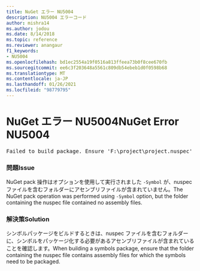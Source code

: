 ```yaml
---
title: NuGet エラー NU5004
description: NU5004 エラーコード
author: mishra14
ms.author: jodou
ms.date: 8/14/2018
ms.topic: reference
ms.reviewer: anangaur
f1_keywords:
- NU5004
ms.openlocfilehash: bd1ec2554a19f0516a813ffeea73b0f8cee670fb
ms.sourcegitcommit: ee6c3f203648a5561c809db54ebeb1d0f0598b68
ms.translationtype: MT
ms.contentlocale: ja-JP
ms.lasthandoff: 01/26/2021
ms.locfileid: "98779795"
---
```

# <a name="nuget-error-nu5004"></a><span data-ttu-id="211c4-103">NuGet エラー NU5004</span><span class="sxs-lookup"><span data-stu-id="211c4-103">NuGet Error NU5004</span></span>
<pre>Failed to build package. Ensure 'F:\project\project.nuspec' includes assembly files. For help on building symbols package, visit http://docs.nuget.org/.</pre>

### <a name="issue"></a><span data-ttu-id="211c4-104">問題</span><span class="sxs-lookup"><span data-stu-id="211c4-104">Issue</span></span>

<span data-ttu-id="211c4-105">NuGet pack 操作はオプションを使用して実行されました `-Symbol` が、nuspec ファイルを含むフォルダーにアセンブリファイルが含まれていません。</span><span class="sxs-lookup"><span data-stu-id="211c4-105">The NuGet pack operation was performed using `-Symbol` option, but the folder containing the nuspec file contained no assembly files.</span></span> 


### <a name="solution"></a><span data-ttu-id="211c4-106">解決策</span><span class="sxs-lookup"><span data-stu-id="211c4-106">Solution</span></span>

<span data-ttu-id="211c4-107">シンボルパッケージをビルドするときは、nuspec ファイルを含むフォルダーに、シンボルをパッケージ化する必要があるアセンブリファイルが含まれていることを確認します。</span><span class="sxs-lookup"><span data-stu-id="211c4-107">When building a symbols package, ensure that the folder containing the nuspec file contains assembly files for which the symbols need to be packaged.</span></span>

